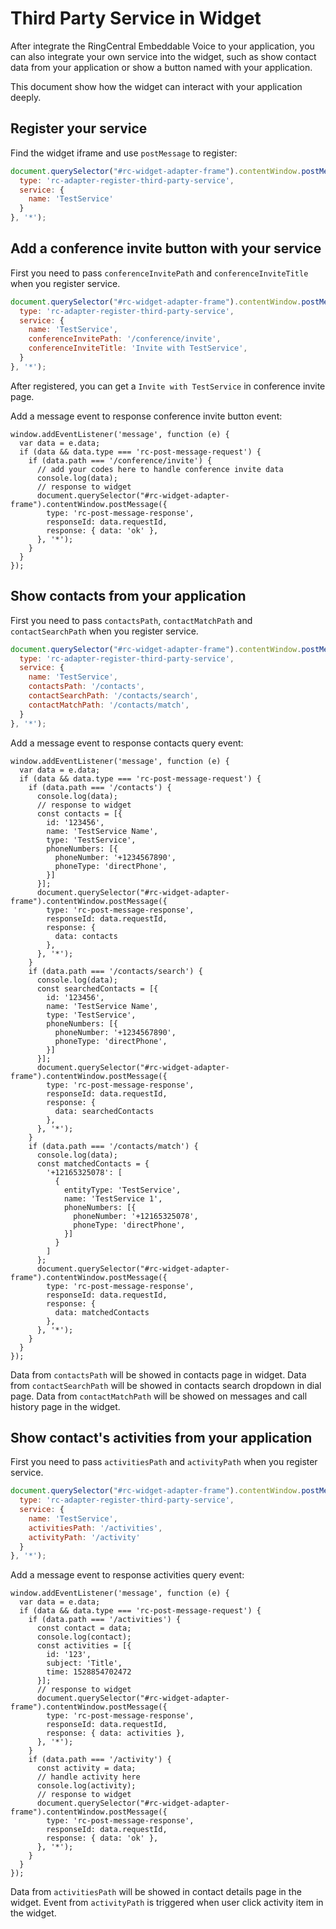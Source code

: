 # Third Party Service in Widget

After integrate the RingCentral Embeddable Voice to your application, you can also integrate your own service into the widget, such as show contact data from your application or show a button named with your application.

This document show how the widget can interact with your application deeply.

## Register your service

Find the widget iframe and use `postMessage` to register:

```js
document.querySelector("#rc-widget-adapter-frame").contentWindow.postMessage({
  type: 'rc-adapter-register-third-party-service',
  service: {
    name: 'TestService'
  }
}, '*');
```

## Add a conference invite button with your service

First you need to pass `conferenceInvitePath` and `conferenceInviteTitle` when you register service.

```js
document.querySelector("#rc-widget-adapter-frame").contentWindow.postMessage({
  type: 'rc-adapter-register-third-party-service',
  service: {
    name: 'TestService',
    conferenceInvitePath: '/conference/invite',
    conferenceInviteTitle: 'Invite with TestService',
  }
}, '*');
```

After registered, you can get a `Invite with TestService` in conference invite page.

Add a message event to response conference invite button event:

```
window.addEventListener('message', function (e) {
  var data = e.data;
  if (data && data.type === 'rc-post-message-request') {
    if (data.path === '/conference/invite') {
      // add your codes here to handle conference invite data
      console.log(data);
      // response to widget
      document.querySelector("#rc-widget-adapter-frame").contentWindow.postMessage({
        type: 'rc-post-message-response',
        responseId: data.requestId,
        response: { data: 'ok' },
      }, '*');
    }
  }
});
```

## Show contacts from your application

First you need to pass `contactsPath`, `contactMatchPath` and `contactSearchPath` when you register service.

```js
document.querySelector("#rc-widget-adapter-frame").contentWindow.postMessage({
  type: 'rc-adapter-register-third-party-service',
  service: {
    name: 'TestService',
    contactsPath: '/contacts',
    contactSearchPath: '/contacts/search',
    contactMatchPath: '/contacts/match',
  }
}, '*');
```

Add a message event to response contacts query event:

```
window.addEventListener('message', function (e) {
  var data = e.data;
  if (data && data.type === 'rc-post-message-request') {
    if (data.path === '/contacts') {
      console.log(data);
      // response to widget
      const contacts = [{
        id: '123456',
        name: 'TestService Name',
        type: 'TestService',
        phoneNumbers: [{
          phoneNumber: '+1234567890',
          phoneType: 'directPhone',
        }]
      }];
      document.querySelector("#rc-widget-adapter-frame").contentWindow.postMessage({
        type: 'rc-post-message-response',
        responseId: data.requestId,
        response: {
          data: contacts
        },
      }, '*');
    }
    if (data.path === '/contacts/search') {
      console.log(data);
      const searchedContacts = [{
        id: '123456',
        name: 'TestService Name',
        type: 'TestService',
        phoneNumbers: [{
          phoneNumber: '+1234567890',
          phoneType: 'directPhone',
        }]
      }];
      document.querySelector("#rc-widget-adapter-frame").contentWindow.postMessage({
        type: 'rc-post-message-response',
        responseId: data.requestId,
        response: {
          data: searchedContacts
        },
      }, '*');
    }
    if (data.path === '/contacts/match') {
      console.log(data);
      const matchedContacts = {
        '+12165325078': [
          {
            entityType: 'TestService',
            name: 'TestService 1',
            phoneNumbers: [{
              phoneNumber: '+12165325078',
              phoneType: 'directPhone',
            }]
          }
        ]
      };
      document.querySelector("#rc-widget-adapter-frame").contentWindow.postMessage({
        type: 'rc-post-message-response',
        responseId: data.requestId,
        response: {
          data: matchedContacts
        },
      }, '*');
    }
  }
});
```

Data from `contactsPath` will be showed in contacts page in widget. Data from `contactSearchPath` will be showed in contacts search dropdown in dial page. Data from `contactMatchPath` will be showed on messages and call history page in the widget.

## Show contact's activities from your application

First you need to pass `activitiesPath` and `activityPath` when you register service.

```js
document.querySelector("#rc-widget-adapter-frame").contentWindow.postMessage({
  type: 'rc-adapter-register-third-party-service',
  service: {
    name: 'TestService',
    activitiesPath: '/activities',
    activityPath: '/activity'
  }
}, '*');
```
Add a message event to response activities query event:

```
window.addEventListener('message', function (e) {
  var data = e.data;
  if (data && data.type === 'rc-post-message-request') {
    if (data.path === '/activities') {
      const contact = data;
      console.log(contact);
      const activities = [{
        id: '123',
        subject: 'Title',
        time: 1528854702472
      }];
      // response to widget
      document.querySelector("#rc-widget-adapter-frame").contentWindow.postMessage({
        type: 'rc-post-message-response',
        responseId: data.requestId,
        response: { data: activities },
      }, '*');
    }
    if (data.path === '/activity') {
      const activity = data;
      // handle activity here
      console.log(activity);
      // response to widget
      document.querySelector("#rc-widget-adapter-frame").contentWindow.postMessage({
        type: 'rc-post-message-response',
        responseId: data.requestId,
        response: { data: 'ok' },
      }, '*');
    }
  }
});
```

Data from `activitiesPath` will be showed in contact details page in the widget. Event from `activityPath` is triggered when user click activity item in the widget.
